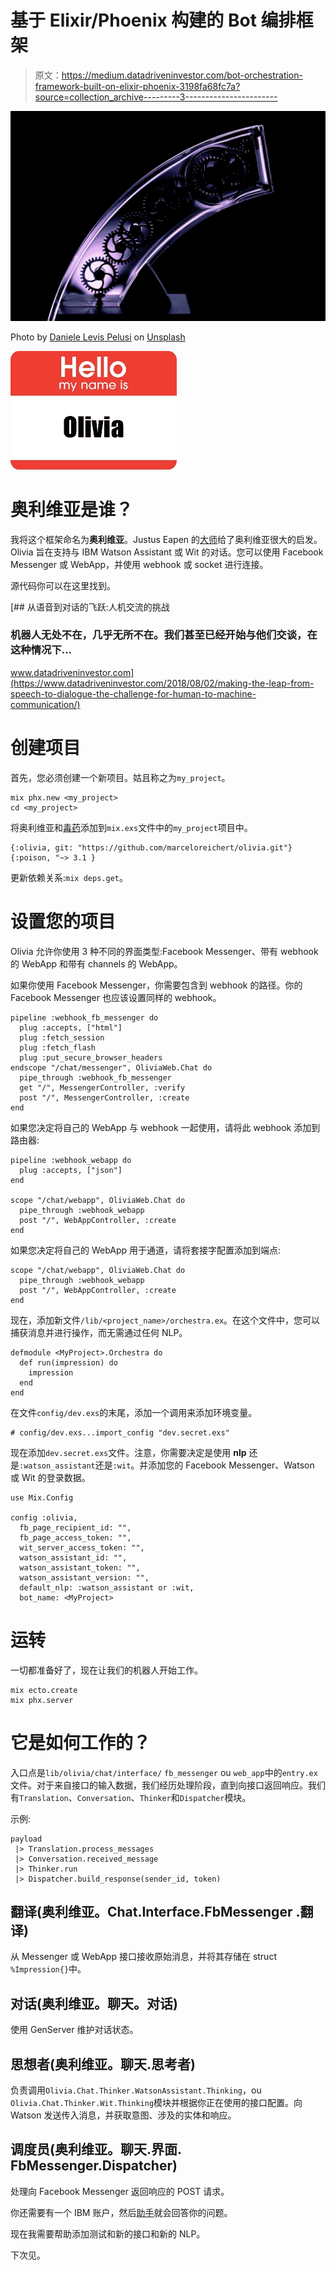 # 基于 Elixir/Phoenix 构建的 Bot 编排框架

> 原文：<https://medium.datadriveninvestor.com/bot-orchestration-framework-built-on-elixir-phoenix-3198fa68fc7a?source=collection_archive---------3----------------------->

![](img/aed282dcd5bc3b03d597043884addae2.png)

Photo by [Daniele Levis Pelusi](https://unsplash.com/@yogidan2012?utm_source=medium&utm_medium=referral) on [Unsplash](https://unsplash.com?utm_source=medium&utm_medium=referral)

![](img/62b00ff434ee8bc9a9725f48da6db322.png)

# 奥利维亚是谁？

我将这个框架命名为**奥利维亚**。Justus Eapen 的[大师](https://github.com/justuseapen/virtuoso)给了奥利维亚很大的启发。Olivia 旨在支持与 IBM Watson Assistant 或 Wit 的对话。您可以使用 Facebook Messenger 或 WebApp，并使用 webhook 或 socket 进行连接。

源代码你可以在这里找到。

[](https://www.datadriveninvestor.com/2018/08/02/making-the-leap-from-speech-to-dialogue-the-challenge-for-human-to-machine-communication/) [## 从语音到对话的飞跃:人机交流的挑战

### 机器人无处不在，几乎无所不在。我们甚至已经开始与他们交谈，在这种情况下…

www.datadriveninvestor.com](https://www.datadriveninvestor.com/2018/08/02/making-the-leap-from-speech-to-dialogue-the-challenge-for-human-to-machine-communication/) 

# 创建项目

首先，您必须创建一个新项目。姑且称之为`my_project`。

```
mix phx.new <my_project>
cd <my_project> 
```

将奥利维亚和[毒药](https://github.com/devinus/poison)添加到`mix.exs`文件中的`my_project`项目中。

```
{:olivia, git: "https://github.com/marceloreichert/olivia.git"}
{:poison, "~> 3.1 }
```

更新依赖关系:`mix deps.get`。

# 设置您的项目

Olivia 允许你使用 3 种不同的界面类型:Facebook Messenger、带有 webhook 的 WebApp 和带有 channels 的 WebApp。

如果你使用 Facebook Messenger，你需要包含到 webhook 的路径。你的 Facebook Messenger 也应该设置同样的 webhook。

```
pipeline :webhook_fb_messenger do
  plug :accepts, ["html"]
  plug :fetch_session
  plug :fetch_flash
  plug :put_secure_browser_headers
endscope "/chat/messenger", OliviaWeb.Chat do
  pipe_through :webhook_fb_messenger
  get "/", MessengerController, :verify
  post "/", MessengerController, :create
end
```

如果您决定将自己的 WebApp 与 webhook 一起使用，请将此 webhook 添加到路由器:

```
pipeline :webhook_webapp do
  plug :accepts, ["json"]
end

scope "/chat/webapp", OliviaWeb.Chat do
  pipe_through :webhook_webapp
  post "/", WebAppController, :create
end
```

如果您决定将自己的 WebApp 用于通道，请将套接字配置添加到端点:

```
scope "/chat/webapp", OliviaWeb.Chat do
  pipe_through :webhook_webapp
  post "/", WebAppController, :create
end
```

现在，添加新文件`/lib/<project_name>/orchestra.ex`。在这个文件中，您可以捕获消息并进行操作，而无需通过任何 NLP。

```
defmodule <MyProject>.Orchestra do
  def run(impression) do
    impression
  end
end
```

在文件`config/dev.exs`的末尾，添加一个调用来添加环境变量。

```
# config/dev.exs...import_config "dev.secret.exs"
```

现在添加`dev.secret.exs`文件。注意，你需要决定是使用 **nlp** 还是`:watson_assistant`还是`:wit`。并添加您的 Facebook Messenger、Watson 或 Wit 的登录数据。

```
use Mix.Config

config :olivia,
  fb_page_recipient_id: "",
  fb_page_access_token: "",
  wit_server_access_token: "",
  watson_assistant_id: "",
  watson_assistant_token: "",
  watson_assistant_version: "",
  default_nlp: :watson_assistant or :wit,
  bot_name: <MyProject>
```

# 运转

一切都准备好了，现在让我们的机器人开始工作。

```
mix ecto.create
mix phx.server
```

# 它是如何工作的？

入口点是`lib/olivia/chat/interface/` `fb_messenger` ou `web_app`中的`entry.ex`文件。对于来自接口的输入数据，我们经历处理阶段，直到向接口返回响应。我们有`Translation`、`Conversation`、`Thinker`和`Dispatcher`模块。

示例:

```
payload
 |> Translation.process_messages
 |> Conversation.received_message
 |> Thinker.run
 |> Dispatcher.build_response(sender_id, token)
```

## 翻译(奥利维亚。Chat.Interface.FbMessenger .翻译)

从 Messenger 或 WebApp 接口接收原始消息，并将其存储在 struct `%Impression{}`中。

## 对话(奥利维亚。聊天。对话)

使用 GenServer 维护对话状态。

## 思想者(奥利维亚。聊天.思考者)

负责调用`Olivia.Chat.Thinker.WatsonAssistant.Thinking`，ou `Olivia.Chat.Thinker.Wit.Thinking`模块并根据你正在使用的接口配置。向 Watson 发送传入消息，并获取意图、涉及的实体和响应。

## 调度员(奥利维亚。聊天.界面. FbMessenger.Dispatcher)

处理向 Facebook Messenger 返回响应的 POST 请求。

你还需要有一个 IBM 账户，然后[助手](https://cloud.ibm.com/docs/services/assistant?topic=assistant-getting-started#getting-started)就会回答你的问题。

现在我需要帮助添加测试和新的接口和新的 NLP。

下次见。